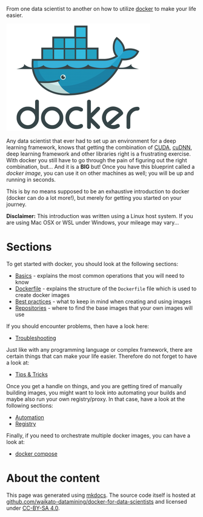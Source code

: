 From one data scientist to another on how to utilize [docker](https://www.docker.com/) 
to make your life easier.

![Docker](img/docker-logo.png)

Any data scientist that ever had to set up an environment for a deep learning
framework, knows that getting the combination of [CUDA](https://developer.nvidia.com/cuda), 
[cuDNN](https://developer.nvidia.com/cudnn), deep learning framework and other 
libraries right is a frustrating exercise. With docker you still have to go through 
the pain of figuring out the right combination, but... And it is a **BIG** but! Once you 
have this blueprint called a *docker image*, you can use it on other machines as well; you 
will be up and running in seconds.

This is by no means supposed to be an exhaustive introduction to docker (docker 
can do a lot more!), but merely for getting you started on your journey.

**Disclaimer:** This introduction was written using a Linux host system. If you are using
Mac OSX or WSL under Windows, your mileage may vary...

# Sections

To get started with docker, you should look at the following sections:

* [Basics](basics.md) - explains the most common operations that you will need to know 
* [Dockerfile](dockerfile.md) - explains the structure of the `Dockerfile` file which 
  is used to create docker images
* [Best practices](best_practices.md) - what to keep in mind when creating and using images
* [Repositories](repos.md) - where to find the base images that your own images will use

If you should encounter problems, then have a look here:

* [Troubleshooting](troubleshooting.md)

Just like with any programming language or complex framework, there are certain
things that can make your life easier. Therefore do not forget to have a look at:

* [Tips & Tricks](tips_and_tricks.md)

Once you get a handle on things, and you are getting tired of manually building images, 
you might want to look into automating your builds and maybe also run your own 
registry/proxy. In that case, have a look at the following sections:

* [Automation](automation.md)
* [Registry](registry.md)

Finally, if you need to orchestrate multiple docker images, you can have a look at:

* [docker compose](https://docs.docker.com/compose/)


# About the content

This page was generated using [mkdocs](https://www.mkdocs.org/). The source code itself is hosted at [github.com/waikato-datamining/docker-for-data-scientists](https://github.com/waikato-datamining/docker-for-data-scientists) and licensed under [CC-BY-SA 4.0](https://github.com/waikato-datamining/docker-for-data-scientists/blob/main/LICENSE).
